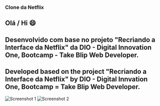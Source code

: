 ### Clone da Netflix
## Olá / Hi 😄
## Desenvolvido com base no projeto "Recriando a Interface da Netflix" da DIO - Digital Innovation One, Bootcamp - Take Blip Web Developer.
## Developed based on the project "Recriando a Interface da Netflix" by DIO - Digital Innvation One, Bootcamp = Take Blip Web Developer.

![Screenshot 1](https://user-images.githubusercontent.com/89074342/166656428-591ca663-85c6-4eb3-a7a0-ea4cefaa04ac.png)
![Screenshot 2](https://user-images.githubusercontent.com/89074342/166656449-91ccb228-a4d0-43d5-8b28-dfd67ae37716.png)
